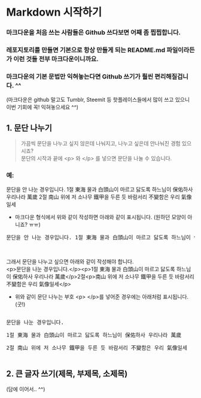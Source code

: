 # Markdown 시작하기

### 마크다운을 처음 쓰는 사람들은 Github 쓰다보면 어째 좀 찝찝합니다.

### 레포지토리를 만들면 기본으로 항상 만들게 되는 README.md 파일이라든가 이런 것들 전부 마크다운이니까요.

### 마크다운의 기본 문법만 익혀놓는다면 Github 쓰기가 훨씬 편리해질겁니다. ^^
(마크다운은 github 말고도 Tumblr, Steemit 등 핫플레이스들에서 많이 쓰고 있으니 이번 기회에 꼭! 익혀놓으세요 ^^)

## 1. 문단 나누기
> 가끔씩 문단을 나누고 싶지 않은데 나눠지고, 나누고 싶은데 안나눠진 경험 있으시죠? <br>
> 문단의 시작과 끝에 \<p> 와 \</p> 를 넣으면 문단을 나눌 수 있습니다. <br>
### 예: <br>
문단을 안 나눈 경우입니다. 
1절
東海 물과 白頭山이 마르고 닳도록
하느님이 保佑하사 우리나라 萬歲
2절
南山 위에 저 소나무 鐵甲을 두른 듯
바람서리 不變함은 우리 氣像일세<br>
- 마크다운 형식에서 위와 같이 작성하면 아래와 같이 표시됩니다. (원하던 모양이 아니죠? ㅠㅠ) <br>
<pre>문단을 안 나눈 경우입니다. 1절 東海 물과 白頭山이 마르고 닳도록 하느님이 保佑하사 우리나라 萬歲 2절 南山 위에 저 소나무 鐵甲을 두른 듯 바람서리 不變함은 우리 氣像일세</pre> <br>
그래서 문단을 나누고 싶으면 아래와 같이 작성해야 합니다. <br>
\<p>문단을 나눈 경우입니다.\</p>\<p>1절 東海 물과 白頭山이 마르고 닳도록 하느님이 保佑하사 우리나라 萬歲\</p>2절\<p>南山 위에 저 소나무 鐵甲을 두른 듯 바람서리 不變함은 우리 氣像일세\</p><br>
- 위와 같이 문단 나누는 부호 \<p> \</p>를 넣어준 경우에는 아래처럼 표시됩니다. (굿!) <br>
<pre><p>문단을 나눈 경우입니다.</p><p>1절 東海 물과 白頭山이 마르고 닳도록 하느님이 保佑하사 우리나라 萬歲</p><p>2절 南山 위에 저 소나무 鐵甲을 두른 듯 바람서리 不變함은 우리 氣像일세</p></pre>

## 2. 큰 글자 쓰기(제목, 부제목, 소제목)
>

(담에 이어서.. ^^)
